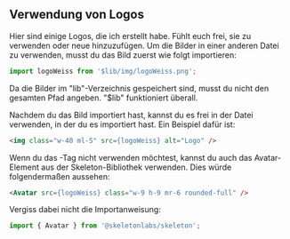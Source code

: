 ## Verwendung von Logos

Hier sind einige Logos, die ich erstellt habe. Fühlt euch frei, sie zu verwenden oder neue hinzuzufügen. Um die Bilder in einer anderen Datei zu verwenden, musst du das Bild zuerst wie folgt importieren:

```javascript
import logoWeiss from '$lib/img/logoWeiss.png';
```

Da die Bilder im "lib"-Verzeichnis gespeichert sind, musst du nicht den gesamten Pfad angeben. "$lib" funktioniert überall.

Nachdem du das Bild importiert hast, kannst du es frei in der Datei verwenden, in der du es importiert hast. Ein Beispiel dafür ist:

```html
<img class="w-40 ml-5" src={logoWeiss} alt="Logo" />
```

Wenn du das <img/>-Tag nicht verwenden möchtest, kannst du auch das Avatar-Element aus der Skeleton-Bibliothek verwenden. Dies würde folgendermaßen aussehen:

```html
<Avatar src={logoWeiss} class="w-9 h-9 mr-6 rounded-full" />
```

Vergiss dabei nicht die Importanweisung:

```javascript
import { Avatar } from '@skeletonlabs/skeleton';
```
